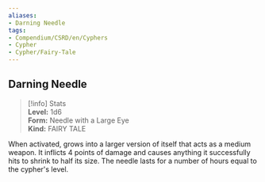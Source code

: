 ```yaml
---
aliases:
- Darning Needle
tags:
- Compendium/CSRD/en/Cyphers
- Cypher
- Cypher/Fairy-Tale
---
```


  
## Darning Needle  
>[!info] Stats  
> **Level:** 1d6  
> **Form:** Needle with a Large Eye  
> **Kind:** FAIRY TALE
  
When activated, grows into a larger version of itself that acts as a medium weapon. It inflicts 4 points of damage and causes anything it successfully hits to shrink to half its size. The needle lasts for a number of hours equal to the cypher's level.
